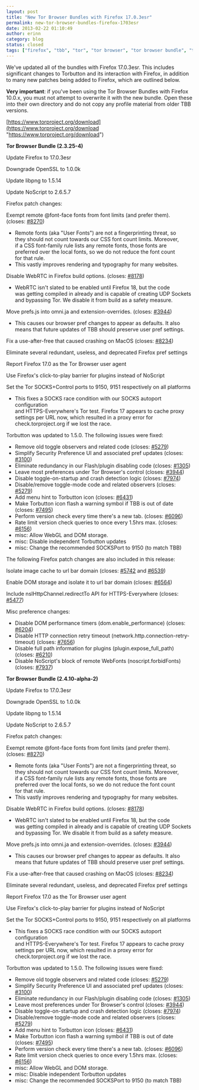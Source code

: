 ```yaml
---
layout: post
title: "New Tor Browser Bundles with Firefox 17.0.3esr"
permalink: new-tor-browser-bundles-firefox-1703esr
date: 2013-02-22 01:10:49
author: erinn
category: blog
status: closed
tags: ["firefox", "tbb", "tor", "tor browser", "tor browser bundle", "torbutton"]
---
```


We've updated all of the bundles with Firefox 17.0.3esr. This includes significant changes to Torbutton and its interaction with Firefox, in addition to many new patches being added to Firefox, which are outlined below.

**Very important**: if you've been using the Tor Browser Bundles with Firefox 10.0.x, you must not attempt to overwrite it with the new bundle. Open these into their own directory and do not copy any profile material from older TBB versions.

[https://www.torproject.org/download](https://www.torproject.org/download "https://www.torproject.org/download")

**Tor Browser Bundle (2.3.25-4)**

Update Firefox to 17.0.3esr

Downgrade OpenSSL to 1.0.0k

Update libpng to 1.5.14

Update NoScript to 2.6.5.7

Firefox patch changes:

Exempt remote @font-face fonts from font limits (and prefer them).  
 (closes: [\#8270](https://trac.torproject.org/projects/tor/ticket/8270))

-   Remote fonts (aka "User Fonts") are not a fingerprinting threat, so  
     they should not count towards our CSS font count limits. Moreover,  
     if a CSS font-family rule lists any remote fonts, those fonts are  
     preferred over the local fonts, so we do not reduce the font count  
     for that rule.
-   This vastly improves rendering and typography for many websites.

Disable WebRTC in Firefox build options. (closes: [\#8178](https://trac.torproject.org/projects/tor/ticket/8178))

-   WebRTC isn't slated to be enabled until Firefox 18, but the code  
     was getting compiled in already and is capable of creating UDP Sockets  
     and bypassing Tor. We disable it from build as a safety measure.

Move prefs.js into omni.ja and extension-overrides. (closes: [\#3944](https://trac.torproject.org/projects/tor/ticket/3944))

-   This causes our browser pref changes to appear as defaults. It also  
     means that future updates of TBB should preserve user pref settings.

Fix a use-after-free that caused crashing on MacOS (closes: [\#8234](https://trac.torproject.org/projects/tor/ticket/8234))

Eliminate several redundant, useless, and deprecated Firefox pref settings

Report Firefox 17.0 as the Tor Browser user agent

Use Firefox's click-to-play barrier for plugins instead of NoScript

Set the Tor SOCKS+Control ports to 9150, 9151 respectively on all platforms

-   This fixes a SOCKS race condition with our SOCKS autoport configuration  
     and HTTPS-Everywhere's Tor test. Firefox 17 appears to cache proxy  
     settings per URL now, which resulted in a proxy error for  
     check.torproject.org if we lost the race.

Torbutton was updated to 1.5.0. The following issues were fixed:

-   Remove old toggle observers and related code (closes: [\#5279](https://trac.torproject.org/projects/tor/ticket/5279))
-   Simplify Security Preference UI and associated pref updates (closes: [\#3100](https://trac.torproject.org/projects/tor/ticket/3100))
-   Eliminate redundancy in our Flash/plugin disabling code (closes: [\#1305](https://trac.torproject.org/projects/tor/ticket/1305))
-   Leave most preferences under Tor Browser's control (closes: [\#3944](https://trac.torproject.org/projects/tor/ticket/3944))
-   Disable toggle-on-startup and crash detection logic (closes: [\#7974](https://trac.torproject.org/projects/tor/ticket/7974))
-   Disable/remove toggle-mode code and related observers (closes: [\#5279](https://trac.torproject.org/projects/tor/ticket/5279))
-   Add menu hint to Torbutton icon (closes: [\#6431](https://trac.torproject.org/projects/tor/ticket/6431))
-   Make Torbutton icon flash a warning symbol if TBB is out of date (closes: [\#7495](https://trac.torproject.org/projects/tor/ticket/7495))
-   Perform version check every time there's a new tab. (closes: [\#6096](https://trac.torproject.org/projects/tor/ticket/6096))
-   Rate limit version check queries to once every 1.5hrs max. (closes: [\#6156](https://trac.torproject.org/projects/tor/ticket/6156))
-   misc: Allow WebGL and DOM storage.
-   misc: Disable independent Torbutton updates
-   misc: Change the recommended SOCKSPort to 9150 (to match TBB)

The following Firefox patch changes are also included in this release:

Isolate image cache to url bar domain (closes: [\#5742](https://trac.torproject.org/projects/tor/ticket/5742) and [\#6539](https://trac.torproject.org/projects/tor/ticket/6539))

Enable DOM storage and isolate it to url bar domain (closes: [\#6564](https://trac.torproject.org/projects/tor/ticket/6564))

Include nsIHttpChannel.redirectTo API for HTTPS-Everywhere (closes: [\#5477](https://trac.torproject.org/projects/tor/ticket/5477))

Misc preference changes:

-   Disable DOM performance timers (dom.enable\_performance) (closes: [\#6204](https://trac.torproject.org/projects/tor/ticket/6204))
-   Disable HTTP connection retry timeout (network.http.connection-retry-timeout) (closes: [\#7656](https://trac.torproject.org/projects/tor/ticket/7656))
-   Disable full path information for plugins (plugin.expose\_full\_path) (closes: [\#6210](https://trac.torproject.org/projects/tor/ticket/6210))
-   Disable NoScript's block of remote WebFonts (noscript.forbidFonts) (closes: [\#7937](https://trac.torproject.org/projects/tor/ticket/7937))

**Tor Browser Bundle (2.4.10-alpha-2)**

Update Firefox to 17.0.3esr

Downgrade OpenSSL to 1.0.0k

Update libpng to 1.5.14

Update NoScript to 2.6.5.7

Firefox patch changes:

Exempt remote @font-face fonts from font limits (and prefer them).  
 (closes: [\#8270](https://trac.torproject.org/projects/tor/ticket/))

-   Remote fonts (aka "User Fonts") are not a fingerprinting threat, so  
     they should not count towards our CSS font count limits. Moreover,  
     if a CSS font-family rule lists any remote fonts, those fonts are  
     preferred over the local fonts, so we do not reduce the font count  
     for that rule.
-   This vastly improves rendering and typography for many websites.

Disable WebRTC in Firefox build options. (closes: [\#8178](https://trac.torproject.org/projects/tor/ticket/8178))

-   WebRTC isn't slated to be enabled until Firefox 18, but the code  
     was getting compiled in already and is capable of creating UDP Sockets  
     and bypassing Tor. We disable it from build as a safety measure.

Move prefs.js into omni.ja and extension-overrides. (closes: [\#3944](https://trac.torproject.org/projects/tor/ticket/3944))

-   This causes our browser pref changes to appear as defaults. It also  
     means that future updates of TBB should preserve user pref settings.

Fix a use-after-free that caused crashing on MacOS (closes: [\#8234](https://trac.torproject.org/projects/tor/ticket/8234))

Eliminate several redundant, useless, and deprecated Firefox pref settings

Report Firefox 17.0 as the Tor Browser user agent

Use Firefox's click-to-play barrier for plugins instead of NoScript

Set the Tor SOCKS+Control ports to 9150, 9151 respectively on all platforms

-   This fixes a SOCKS race condition with our SOCKS autoport configuration  
     and HTTPS-Everywhere's Tor test. Firefox 17 appears to cache proxy  
     settings per URL now, which resulted in a proxy error for  
     check.torproject.org if we lost the race.

Torbutton was updated to 1.5.0. The following issues were fixed:

-   Remove old toggle observers and related code (closes: [\#5279](https://trac.torproject.org/projects/tor/ticket/5279))
-   Simplify Security Preference UI and associated pref updates (closes: [\#3100](https://trac.torproject.org/projects/tor/ticket/3100))
-   Eliminate redundancy in our Flash/plugin disabling code (closes: [\#1305](https://trac.torproject.org/projects/tor/ticket/1305))
-   Leave most preferences under Tor Browser's control (closes: [\#3944](https://trac.torproject.org/projects/tor/ticket/3944))
-   Disable toggle-on-startup and crash detection logic (closes: [\#7974](https://trac.torproject.org/projects/tor/ticket/7974))
-   Disable/remove toggle-mode code and related observers (closes: [\#5279](https://trac.torproject.org/projects/tor/ticket/5279))
-   Add menu hint to Torbutton icon (closes: [\#6431](https://trac.torproject.org/projects/tor/ticket/6431))
-   Make Torbutton icon flash a warning symbol if TBB is out of date (closes: [\#7495](https://trac.torproject.org/projects/tor/ticket/7495))
-   Perform version check every time there's a new tab. (closes: [\#6096](https://trac.torproject.org/projects/tor/ticket/6096))
-   Rate limit version check queries to once every 1.5hrs max. (closes: [\#6156](https://trac.torproject.org/projects/tor/ticket/6156))
-   misc: Allow WebGL and DOM storage.
-   misc: Disable independent Torbutton updates
-   misc: Change the recommended SOCKSPort to 9150 (to match TBB)


